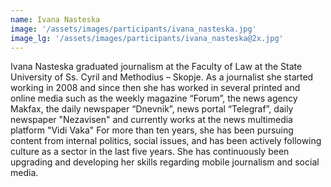 ```yaml
---
name: Ivana Nasteska
image: '/assets/images/participants/ivana_nasteska.jpg'
image_lg: '/assets/images/participants/ivana_nasteska@2x.jpg'
---
```


Ivana Nasteska graduated journalism at the Faculty of Law at the State University of Ss. Cyril and Methodius – Skopje.
As a journalist she started working in 2008 and since then she has worked in several printed and online media such as the weekly magazine “Forum”, the news agency Makfax, the daily newspaper “Dnevnik”, news portal “Telegraf”, daily newspaper "Nezavisen" and currently works at the news multimedia platform "Vidi Vaka"
For more than ten years, she has been pursuing content from internal politics, social issues, and has been actively following culture as a sector in the last five years. She has continuously been upgrading and developing her skills regarding mobile journalism and social media.